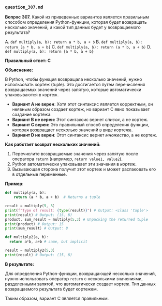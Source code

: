 ### `question_307.md`

**Вопрос 307.** Какой из приведенных вариантов является правильным способом определения Python-функции, которая будет возвращать несколько значений, и какой тип данных будет у возвращаемого результата?

A. `def multiply(a, b): return a * b, a + b`
B. `def multiply(a, b): return [a * b, a + b]`
C. `def multiply(a, b): return (a * b, a + b)`
D. `def multiply(a, b): return {a * b, a + b}`

**Правильный ответ: C**

**Объяснение:**

В Python, чтобы функция возвращала несколько значений, нужно использовать кортеж (tuple). Это достигается путем перечисления возвращаемых значений через запятую, которые автоматически упаковываются в кортеж.

*   **Вариант A не верен:** Хотя этот синтаксис является корректным, он неявным образом создает кортеж, но вариант C явно показывает создание кортежа.
*   **Вариант B не верен:**  Этот синтаксис вернет *список*, а не кортеж.
*   **Вариант C верен:**  Это правильный способ определения функции, которая возвращает несколько значений в виде кортежа.
*   **Вариант D не верен:**  Этот синтаксис вернет *множество*, а не кортеж.

**Как работает возврат нескольких значений:**

1.  Перечислите возвращаемые значения через запятую после оператора `return` (например, `return value1, value2`).
2.  Python автоматически упаковывает эти значения в *кортеж*.
3.  Вызывающая сторона получит этот кортеж и может распаковать его в отдельные переменные.

**Пример:**

```python
def multiply(a, b):
    return (a * b, a + b)  # Returns a tuple

result = multiply(5, 3)
print(f"Type of result: {type(result)}") # Output: <class 'tuple'>
print(result) # Output: (15, 8)
product, sum_result = multiply(5,3) # Unpacking the returned tuple
print(product) # Output: 15
print(sum_result) # Output: 8

def multiply2(a, b):
  return a*b, a+b # same, but implicit

result = multiply2(5,3)
print(result) # Output: (15, 8)

```

**В результате:**

Для определения Python-функции, возвращающей несколько значений, нужно использовать оператор `return` с несколькими значениями, разделенными запятой, что автоматически создает кортеж. Тип данных возвращаемого результата будет кортежем.

Таким образом, вариант C является правильным.
